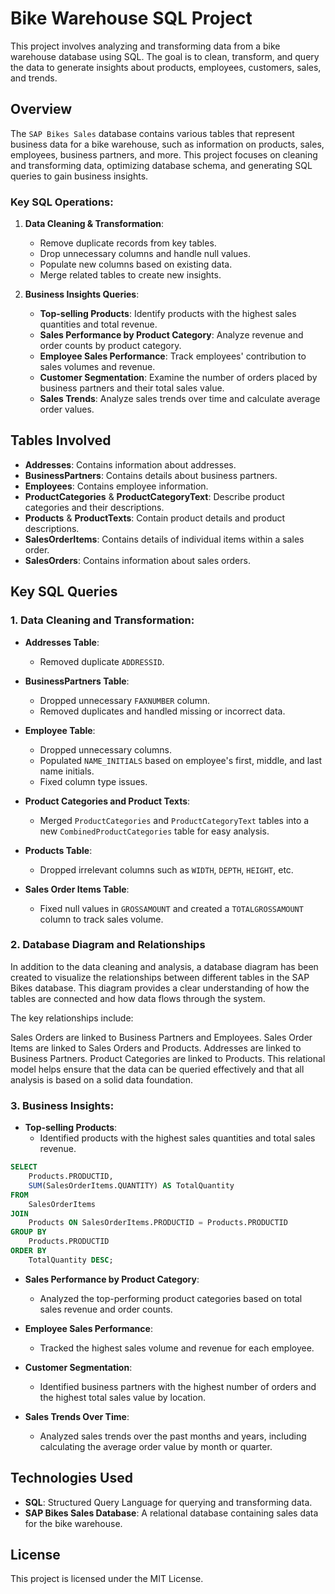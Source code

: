 # Bike Warehouse SQL Project

This project involves analyzing and transforming data from a bike warehouse database using SQL. The goal is to clean, transform, and query the data to generate insights about products, employees, customers, sales, and trends.

## Overview

The `SAP Bikes Sales` database contains various tables that represent business data for a bike warehouse, such as information on products, sales, employees, business partners, and more. This project focuses on cleaning and transforming data, optimizing database schema, and generating SQL queries to gain business insights.

### Key SQL Operations:
1. **Data Cleaning & Transformation**: 
   - Remove duplicate records from key tables.
   - Drop unnecessary columns and handle null values.
   - Populate new columns based on existing data.
   - Merge related tables to create new insights.
   
2. **Business Insights Queries**:
   - **Top-selling Products**: Identify products with the highest sales quantities and total revenue.
   - **Sales Performance by Product Category**: Analyze revenue and order counts by product category.
   - **Employee Sales Performance**: Track employees' contribution to sales volumes and revenue.
   - **Customer Segmentation**: Examine the number of orders placed by business partners and their total sales value.
   - **Sales Trends**: Analyze sales trends over time and calculate average order values.

## Tables Involved

- **Addresses**: Contains information about addresses.
- **BusinessPartners**: Contains details about business partners.
- **Employees**: Contains employee information.
- **ProductCategories** & **ProductCategoryText**: Describe product categories and their descriptions.
- **Products** & **ProductTexts**: Contain product details and product descriptions.
- **SalesOrderItems**: Contains details of individual items within a sales order.
- **SalesOrders**: Contains information about sales orders.

## Key SQL Queries

### 1. Data Cleaning and Transformation:

- **Addresses Table**:
   - Removed duplicate `ADDRESSID`.
   
- **BusinessPartners Table**:
   - Dropped unnecessary `FAXNUMBER` column.
   - Removed duplicates and handled missing or incorrect data.

- **Employee Table**:
   - Dropped unnecessary columns.
   - Populated `NAME_INITIALS` based on employee's first, middle, and last name initials.
   - Fixed column type issues.

- **Product Categories and Product Texts**:
   - Merged `ProductCategories` and `ProductCategoryText` tables into a new `CombinedProductCategories` table for easy analysis.

- **Products Table**:
   - Dropped irrelevant columns such as `WIDTH`, `DEPTH`, `HEIGHT`, etc.

- **Sales Order Items Table**:
   - Fixed null values in `GROSSAMOUNT` and created a `TOTALGROSSAMOUNT` column to track sales volume.
 
 ### 2. Database Diagram and Relationships
In addition to the data cleaning and analysis, a database diagram has been created to visualize the relationships between different tables in the SAP Bikes database. This diagram provides a clear understanding of how the tables are connected and how data flows through the system.

The key relationships include:

Sales Orders are linked to Business Partners and Employees.
Sales Order Items are linked to Sales Orders and Products.
Addresses are linked to Business Partners.
Product Categories are linked to Products.
This relational model helps ensure that the data can be queried effectively and that all analysis is based on a solid data foundation.

### 3. Business Insights:

- **Top-selling Products**:
   - Identified products with the highest sales quantities and total sales revenue.

```sql
SELECT 
    Products.PRODUCTID, 
    SUM(SalesOrderItems.QUANTITY) AS TotalQuantity
FROM 
    SalesOrderItems
JOIN 
    Products ON SalesOrderItems.PRODUCTID = Products.PRODUCTID
GROUP BY 
    Products.PRODUCTID
ORDER BY 
    TotalQuantity DESC;
```

- **Sales Performance by Product Category**:
   - Analyzed the top-performing product categories based on total sales revenue and order counts.



- **Employee Sales Performance**:
   - Tracked the highest sales volume and revenue for each employee.



- **Customer Segmentation**:
   - Identified business partners with the highest number of orders and the highest total sales value by location.



- **Sales Trends Over Time**:
   - Analyzed sales trends over the past months and years, including calculating the average order value by month or quarter.



## Technologies Used

- **SQL**: Structured Query Language for querying and transforming data.
- **SAP Bikes Sales Database**: A relational database containing sales data for the bike warehouse.

## License

This project is licensed under the MIT License.

